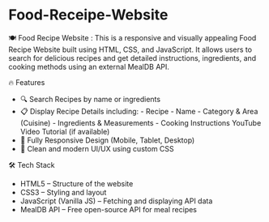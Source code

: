 # Food-Receipe-Website

🍽️ Food Recipe Website : This is a responsive and visually appealing Food Recipe Website built using HTML, CSS, and JavaScript. It allows users to search for delicious recipes and get detailed instructions, ingredients, and cooking methods using an external MealDB API.

🔥 Features
  - 🔍 Search Recipes by name or ingredients
  - 📋 Display Recipe Details including:
        - Recipe 
        - Name
        - Category & Area (Cuisine)
        - Ingredients & Measurements
        - Cooking Instructions
        YouTube Video Tutorial (if available)
  - 📱 Fully Responsive Design (Mobile, Tablet, Desktop)
  - 🎨 Clean and modern UI/UX using custom CSS


🛠️ Tech Stack
  - HTML5 – Structure of the website
  - CSS3 – Styling and layout
  - JavaScript (Vanilla JS) – Fetching and displaying API data
  - MealDB API – Free open-source API for meal recipes
